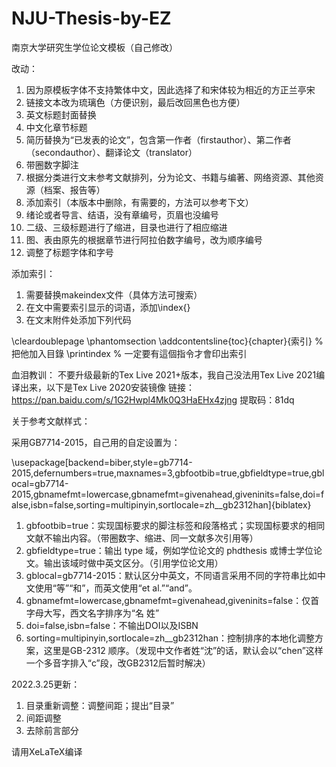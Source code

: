 # NJU-Thesis-by-EZ
南京大学研究生学位论文模板（自己修改）

改动：
1. 因为原模板字体不支持繁体中文，因此选择了和宋体较为相近的方正兰亭宋
2. 链接文本改为琉璃色（方便识别，最后改回黑色也方便）
3. 英文标题封面替换
4. 中文化章节标题
5. 简历替换为“已发表的论文”，包含第一作者（firstauthor）、第二作者（secondauthor）、翻译论文（translator）
6. 带圈数字脚注
7. 根据分类进行文末参考文献排列，分为论文、书籍与编著、网络资源、其他资源（档案、报告等）
8. 添加索引（本版本中删除，有需要的，方法可以参考下文）
9. 绪论或者导言、结语，没有章编号，页眉也没编号
10. 二级、三级标题进行了缩进，目录也进行了相应缩进
11. 图、表由原先的根据章节进行阿拉伯数字编号，改为顺序编号
12. 调整了标题字体和字号

添加索引：
1. 需要替换makeindex文件（具体方法可搜索）
2. 在文中需要索引显示的词语，添加\index{}
3. 在文末附件处添加下列代码

\cleardoublepage
\phantomsection
\addcontentsline{toc}{chapter}{索引}  % 把他加入目錄
\printindex        % 一定要有這個指令才會印出索引

血泪教训：
不要升级最新的Tex Live 2021+版本，我自己没法用Tex Live 2021编译出来，以下是Tex Live 2020安装镜像
链接：https://pan.baidu.com/s/1G2Hwpl4Mk0Q3HaEHx4zjng
提取码：81dq

关于参考文献样式：

采用GB7714-2015，自己用的自定设置为：

\usepackage[backend=biber,style=gb7714-2015,defernumbers=true,maxnames=3,gbfootbib=true,gbfieldtype=true,gblocal=gb7714-2015,gbnamefmt=lowercase,gbnamefmt=givenahead,giveninits=false,doi=false,isbn=false,sorting=multipinyin,sortlocale=zh__gb2312han]{biblatex}

1. gbfootbib=true：实现国标要求的脚注标签和段落格式；实现国标要求的相同文献不输出内容。（带圈数字、缩进、同一文献多次引用等）
2. gbfieldtype=true：输出 type 域，例如学位论文的 phdthesis 或博士学位论文。输出该域时做中英文区分。（引用学位论文用）
3. gblocal=gb7714-2015：默认区分中英文，不同语言采用不同的字符串比如中文使用“等”“和”，而英文使用“et al.”“and”。
4. gbnamefmt=lowercase,gbnamefmt=givenahead,giveninits=false：仅首字母大写，西文名字排序为“名 姓”
5. doi=false,isbn=false：不输出DOI以及ISBN
6. sorting=multipinyin,sortlocale=zh__gb2312han：控制排序的本地化调整方案，这里是GB-2312 顺序。（发现中文作者姓“沈”的话，默认会以“chen”这样一个多音字排入“c”段，改GB2312后暂时解决）

2022.3.25更新：

1. 目录重新调整：调整间距；提出“目录”
2. 间距调整
2. 去除前言部分

请用XeLaTeX编译
